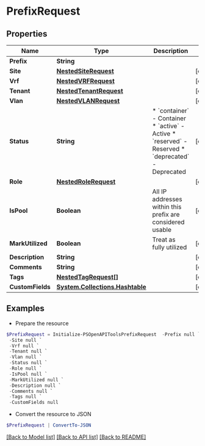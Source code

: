 # PrefixRequest
## Properties

Name | Type | Description | Notes
------------ | ------------- | ------------- | -------------
**Prefix** | **String** |  | 
**Site** | [**NestedSiteRequest**](NestedSiteRequest.md) |  | [optional] 
**Vrf** | [**NestedVRFRequest**](NestedVRFRequest.md) |  | [optional] 
**Tenant** | [**NestedTenantRequest**](NestedTenantRequest.md) |  | [optional] 
**Vlan** | [**NestedVLANRequest**](NestedVLANRequest.md) |  | [optional] 
**Status** | **String** | * &#x60;container&#x60; - Container * &#x60;active&#x60; - Active * &#x60;reserved&#x60; - Reserved * &#x60;deprecated&#x60; - Deprecated | [optional] 
**Role** | [**NestedRoleRequest**](NestedRoleRequest.md) |  | [optional] 
**IsPool** | **Boolean** | All IP addresses within this prefix are considered usable | [optional] 
**MarkUtilized** | **Boolean** | Treat as fully utilized | [optional] 
**Description** | **String** |  | [optional] 
**Comments** | **String** |  | [optional] 
**Tags** | [**NestedTagRequest[]**](NestedTagRequest.md) |  | [optional] 
**CustomFields** | [**System.Collections.Hashtable**](AnyType.md) |  | [optional] 

## Examples

- Prepare the resource
```powershell
$PrefixRequest = Initialize-PSOpenAPIToolsPrefixRequest  -Prefix null `
 -Site null `
 -Vrf null `
 -Tenant null `
 -Vlan null `
 -Status null `
 -Role null `
 -IsPool null `
 -MarkUtilized null `
 -Description null `
 -Comments null `
 -Tags null `
 -CustomFields null
```

- Convert the resource to JSON
```powershell
$PrefixRequest | ConvertTo-JSON
```

[[Back to Model list]](../README.md#documentation-for-models) [[Back to API list]](../README.md#documentation-for-api-endpoints) [[Back to README]](../README.md)


